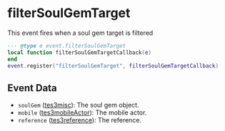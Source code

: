 # filterSoulGemTarget

This event fires when a soul gem target is filtered

```lua
--- @type e event.filterSoulGemTarget
local function filterSoulGemTargetCallback(e)
end
event.register("filterSoulGemTarget", filterSoulGemTargetCallback)
```

## Event Data

* `soulGem` ([tes3misc](../../types/tes3misc)): The soul gem object.
* `mobile` ([tes3mobileActor](../../types/tes3mobileActor)): The mobile actor.
* `reference` ([tes3reference](../../types/tes3reference)): The reference.

